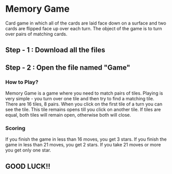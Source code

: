 # Memory Game
Card game in which all of the cards are laid face down on a surface and two cards are flipped face up over each turn. The object of the game is to turn over pairs of matching cards.

## Step - 1 : Download all the files
## Step - 2 : Open the file named "Game"

### How to Play?
 Memory Game is a game where you need to match pairs of tiles. 
Playing is very simple - you turn over one tile and then try to find a matching tile.
There are 16 tiles, 8 pairs.
When you click on the first tile of a turn you can see the tile.
This tile remains opens till you click on another tile.
If tiles are equal, both tiles will remain open, otherwise both will close.  

### Scoring
If you finish the game in less than 16 moves, you get 3 stars.
If you finish the game in less than 21 moves, you get 2 stars.
If you take 21 moves or more you get only one star.

## GOOD LUCK!!

